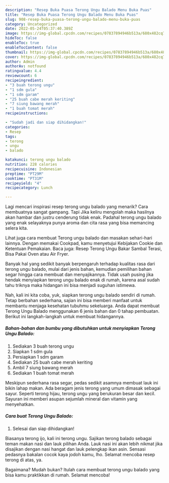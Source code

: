 ```yaml
---
description: "Resep Buka Puasa Terong Ungu Balado Menu Buka Puas"
title: "Resep Buka Puasa Terong Ungu Balado Menu Buka Puas"
slug: 908-resep-buka-puasa-terong-ungu-balado-menu-buka-puas
category: Uncategorized
date: 2022-05-24T05:37:40.389Z
image: https://img-global.cpcdn.com/recipes/07837894946b513a/680x482cq70/terong-ungu-balado-foto-resep-utama.jpg
hideToc: false
enableToc: true
enableTocContent: false
thumbnail: https://img-global.cpcdn.com/recipes/07837894946b513a/680x482cq70/terong-ungu-balado-foto-resep-utama.jpg
cover: https://img-global.cpcdn.com/recipes/07837894946b513a/680x482cq70/terong-ungu-balado-foto-resep-utama.jpg
author: Admin
authorAv: notfound
ratingvalue: 4.4
reviewcount: 6
recipeingredient:
- "3 buah terong ungu"
- "1 sdm gula"
- "1 sdm garam"
- "25 buah cabe merah keriting"
- "7 siung bawang merah"
- "1 buah tomat merah"
recipeinstructions:

- "Sudah jadi dan siap dihidangkan!"
categories:
- Resep
tags:
- terong
- ungu
- balado

katakunci: terong ungu balado 
nutrition: 228 calories
recipecuisine: Indonesian
preptime: "PT29M"
cooktime: "PT31M"
recipeyield: "4"
recipecategory: Lunch

---
```



Lagi mencari inspirasi resep terong ungu balado yang menarik? Cara membuatnya sangat gampang. Tapi Jika keliru mengolah maka hasilnya akan hambar dan justru cenderung tidak enak. Padahal terong ungu balado yang enak selayaknya punya aroma dan cita rasa yang bisa memancing selera kita.


Lihat juga cara membuat Terong ungu balado dan masakan sehari-hari lainnya. Dengan memakai Cookpad, kamu menyetujui Kebijakan Cookie dan Ketentuan Pemakaian. Baca juga: Resep Terong Ungu Bakar Sambal Terasi, Bisa Pakai Oven atau Air Fryer.

Banyak hal yang sedikit banyak berpengaruh terhadap kualitas rasa dari terong ungu balado, mulai dari jenis bahan, kemudian pemilihan bahan segar hingga cara membuat dan menyajikannya. Tidak usah pusing jika hendak menyiapkan terong ungu balado enak di rumah, karena asal sudah tahu triknya maka hidangan ini bisa menjadi suguhan istimewa.


Nah, kali ini kita coba, yuk, siapkan terong ungu balado sendiri di rumah. Tetap berbahan sederhana, sajian ini bisa memberi manfaat untuk membantu menjaga kesehatan tubuhmu sekeluarga. Anda dapat membuat Terong Ungu Balado menggunakan 6 jenis bahan dan 0 tahap pembuatan. Berikut ini langkah-langkah untuk membuat hidangannya.

<!--inarticleads1-->

##### Bahan-bahan dan bumbu yang dibutuhkan untuk menyiapkan Terong Ungu Balado:

1. Sediakan 3 buah terong ungu
1. Siapkan 1 sdm gula
1. Persiapkan 1 sdm garam
1. Sediakan 25 buah cabe merah keriting
1. Ambil 7 siung bawang merah
1. Sediakan 1 buah tomat merah


Meskipun sederhana rasa segar, pedas sedikit asamnya membuat lauk ini bikin lahap makan. Ada beragam jenis terong yang umum dimasak sebagai sayur. Seperti terong hijau, terong ungu yang berukuran besar dan kecil. Sayuran ini memberi asupan sejumlah mineral dan vitamin yang menyehatkan. 

<!--inarticleads2-->

##### Cara buat Terong Ungu Balado:


1. Selesai dan siap dihidangkan!

Biasanya terong ijo, kali ini terong ungu. Sajikan terong balado sebagai teman makan nasi dan lauk pilihan Anda. Lauk nasi ini akan lebih nikmat jika disajikan dengan nasi hangat dan lauk pelengkap ikan asin. Sensasi pedasnya bakalan cocok kaya jodoh kamu, lho. Selamat mencoba resep terong di atas, ya. 

Bagaimana? Mudah bukan? Itulah cara membuat terong ungu balado yang bisa kamu praktikkan di rumah. Selamat mencoba!

